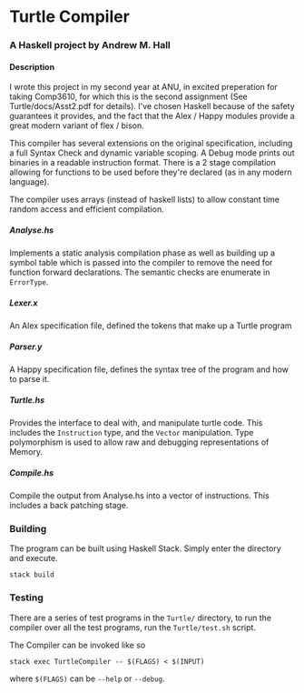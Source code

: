 # Turtle Compiler
### A Haskell project by Andrew M. Hall

#### Description
I wrote this project in my second year at ANU, in excited preperation for taking Comp3610, for which this is the second assignment (See Turtle/docs/Asst2.pdf for details). I've chosen Haskell because of the safety guarantees it provides, and the fact that the Alex / Happy modules provide a great modern variant of flex / bison.

This compiler has several extensions on the original specification, including a full Syntax Check and dynamic variable scoping. A Debug mode prints out binaries in a readable instruction format. There is a 2 stage compilation allowing for functions to be used before they're declared (as in any modern language).

The compiler uses arrays (instead of haskell lists) to allow constant time random access and efficient compilation.

##### Analyse.hs
Implements a static analysis compilation phase as well as building up a symbol table which is passed into the compiler to remove the need for function forward declarations. The semantic checks are enumerate in `ErrorType`.

##### Lexer.x
An Alex specification file, defined the tokens that make up a Turtle program

##### Parser.y
A Happy specification file, defines the syntax tree of the program and how to parse it.

##### Turtle.hs
Provides the interface to deal with, and manipulate turtle code. This includes the `Instruction` type, and the `Vector` manipulation. Type polymorphism is used to allow raw and debugging representations of Memory.

##### Compile.hs
Compile the output from Analyse.hs into a vector of instructions. This includes a back patching stage.

### Building
The program can be built using Haskell Stack. Simply enter the directory and execute.

```
stack build
```

### Testing

There are a series of test programs in the `Turtle/` directory, to run the compiler over all the test programs, run the `Turtle/test.sh` script.

The Compiler can be invoked like so

```
stack exec TurtleCompiler -- $(FLAGS) < $(INPUT)
```

where `$(FLAGS)` can be `--help` or `--debug`.
